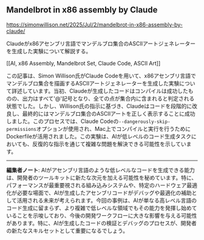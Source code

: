 ## Mandelbrot in x86 assembly by Claude

https://simonwillison.net/2025/Jul/2/mandelbrot-in-x86-assembly-by-claude/

Claudeがx86アセンブリ言語でマンデルブロ集合のASCIIアートジェネレーターを生成した実験について解説する。

[[AI, x86 Assembly, Mandelbrot Set, Claude Code, ASCII Art]]

この記事は、Simon Willison氏がClaude Codeを用いて、x86アセンブリ言語でマンデルブロ集合を描画するASCIIアートジェネレーターを生成した実験について詳述しています。当初、Claudeが生成したコードはコンパイルは成功したものの、出力はすべて'@'記号となり、全ての点が集合内に含まれると判定される状態でした。しかし、Willison氏の指示に基づき、Claudeはコードを段階的に改良し、最終的にはマンデルブロ集合のASCIIアートを正しく表示することに成功しました。このプロセスでは、Claude Codeの`--dangerously-skip-permissions`オプションが使用され、Mac上でコンパイルと実行を行うためにDockerfileが活用されました。この実験は、AIが低レベルのコード生成タスクにおいても、反復的な指示を通じて複雑な問題を解決できる可能性を示しています。

---

**編集者ノート**: AIがアセンブリ言語のような低レベルなコードを生成できる能力は、開発者のツールキットに新たな次元を加える可能性を秘めています。特に、パフォーマンスが最重要視される組み込みシステムや、特定のハードウェア最適化が必要な場面で、AIが生成したアセンブリコードがデバッグや最適化の補助として活用される未来が考えられます。今回の事例は、AIが単なる高レベル言語のコード生成に留まらず、より複雑で低レベルな領域でもその能力を発揮し始めていることを示唆しており、今後の開発ワークフローに大きな影響を与える可能性があります。特に、AIが生成したコードの検証とデバッグのプロセスが、開発者の新たなスキルセットとして重要になるでしょう。
